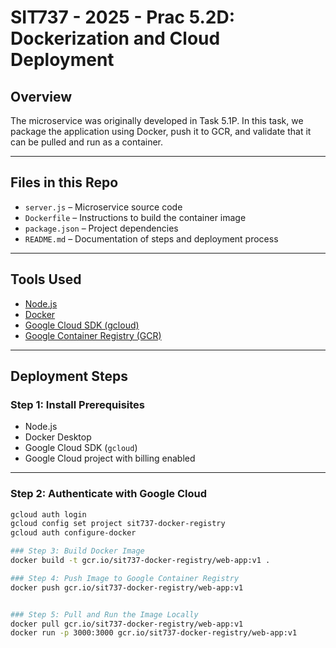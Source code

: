 # SIT737 - 2025 - Prac 5.2D: Dockerization and Cloud Deployment

## Overview


The microservice was originally developed in Task 5.1P. In this task, we package the application using Docker, push it to GCR, and validate that it can be pulled and run as a container.

---

## Files in this Repo

- `server.js` – Microservice source code
- `Dockerfile` – Instructions to build the container image
- `package.json` – Project dependencies
- `README.md` – Documentation of steps and deployment process

---

## Tools Used

- [Node.js](https://nodejs.org/)
- [Docker](https://www.docker.com/)
- [Google Cloud SDK (gcloud)](https://cloud.google.com/sdk/docs/install)
- [Google Container Registry (GCR)](https://cloud.google.com/container-registry)

---

## Deployment Steps

### Step 1: Install Prerequisites

- Node.js
- Docker Desktop
- Google Cloud SDK (`gcloud`)
- Google Cloud project with billing enabled

---

### Step 2: Authenticate with Google Cloud

```bash
gcloud auth login
gcloud config set project sit737-docker-registry
gcloud auth configure-docker

### Step 3: Build Docker Image
docker build -t gcr.io/sit737-docker-registry/web-app:v1 .

### Step 4: Push Image to Google Container Registry
docker push gcr.io/sit737-docker-registry/web-app:v1


### Step 5: Pull and Run the Image Locally
docker pull gcr.io/sit737-docker-registry/web-app:v1
docker run -p 3000:3000 gcr.io/sit737-docker-registry/web-app:v1

